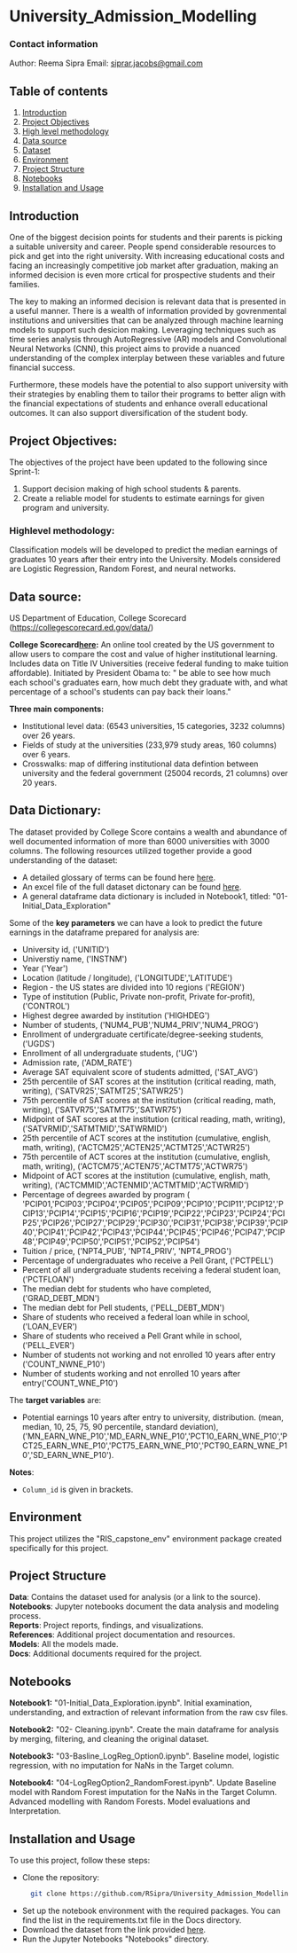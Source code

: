 # University_Admission_Modelling
### Contact information
Author: Reema Sipra
Email: siprar.jacobs@gmail.com

## Table of contents

1. [Introduction](#introduction)
2. [Project Objectives](#project-objectives)
3. [High level methodology](#highlevel-methodology)
4. [Data source](#data-source)
5. [Dataset](#data-dictionary)
6. [Environment](#environment)
7. [Project Structure](#project-structure)
8. [Notebooks](#notebooks)
9. [Installation and Usage](#installation-and-usage)

## Introduction 

One of the biggest decision points for students and their parents is picking a suitable university and career. People spend considerable resources to pick and get into the right university. With increasing educational costs and facing an increasingly competitive job market after graduation, making an informed decision is even more crtical for prospective students and their families.

The key to making an informed decision is relevant data that is presented in a useful manner. There is a wealth of information provided by govrenmental institutions and universities that can be analyzed through machine learning models to support such desicion making. Leveraging techniques such as time series analysis through AutoRegressive (AR) models and Convolutional Neural Networks (CNN), this project aims to provide a nuanced understanding of the complex interplay between these variables and future financial success.

Furthermore, these models have the potential to also support university with their strategies by enabling them to tailor their programs to better align with the financial expectations of students and enhance overall educational outcomes. It can also support diversification of the student body.

## Project Objectives:
The objectives of the project have been updated to the following since Sprint-1:

1. Support decision making of high school students & parents.
2. Create a reliable model for students to estimate earnings for given program and university.

### Highlevel methodology: 
Classification models will be developed to predict the median earnings of graduates 10 years after their entry into the University. Models considered are Logistic Regression, Random Forest, and neural networks.

## Data source: 
US Department of Education, College Scorecard (https://collegescorecard.ed.gov/data/)

**College Scorecard[here](#https://collegescorecard.ed.gov/data/documentation/):** An online tool created by the US government to allow users to compare the cost and value of higher institutional learning. Includes data on Title IV Universities (receive federal funding to make tuition affordable).
Initiated by President Obama to: " be able to see how much each school's graduates earn, how much debt they graduate with, and what percentage of a school's students can pay back their loans." 

**Three main components:** 
 - Institutional level data: (6543 universities, 15 categories, 3232 columns) over 26 years.
 - Fields of study at the universities (233,979 study areas, 160 columns) over 6 years.
 - Crosswalks:  map of differing institutional data defintion between university and the federal government (25004 records, 21 columns) over 20 years.

## Data Dictionary:
The dataset provided by College Score contains a wealth and abundance of well documented information of more than 6000 universities with 3000 columns. The following resources utilized together provide a good understanding of the dataset:

- A detailed glossary of terms can be found here [here](https://surveys.nces.ed.gov/ipeds/public/glossary).
- An excel file of the full dataset dictonary can be found [here](#https://collegescorecard.ed.gov/data/documentation/).
- A general dataframe data dictionary is included in Notebook1, titled: "01-Initial_Data_Exploration"

Some of the **key parameters** we can have a look to predict the future earnings in the dataframe prepared for analysis are: 
- University id, ('UNITID')
- Universtiy name, ('INSTNM')
- Year ('Year')
- Location (latitude / longitude), ('LONGITUDE','LATITUDE')
- Region - the US states are divided into 10 regions ('REGION')
- Type of institution (Public, Private non-profit, Private for-profit), ('CONTROL')
- Highest degree awarded by institution ('HIGHDEG')
- Number of students, ('NUM4_PUB','NUM4_PRIV','NUM4_PROG')
- Enrollment of undergraduate certificate/degree-seeking students, ('UGDS')
- Enrollment of all undergraduate students, ('UG')
- Admission rate, ('ADM_RATE') 
- Average SAT equivalent score of students admitted, ('SAT_AVG') 
- 25th percentile of SAT scores at the institution (critical reading, math, writing), ('SATVR25','SATMT25','SATWR25')
- 75th percentile of SAT scores at the institution (critical reading, math, writing), ('SATVR75','SATMT75','SATWR75')
- Midpoint of SAT scores at the institution (critical reading, math, writing), ('SATVRMID','SATMTMID','SATWRMID')
- 25th percentile of ACT scores at the institution (cumulative, english, math, writing), ('ACTCM25','ACTEN25','ACTMT25','ACTWR25')
- 75th percentile of ACT scores at the institution (cumulative, english, math, writing), ('ACTCM75','ACTEN75','ACTMT75','ACTWR75')
- Midpoint of ACT scores at the institution (cumulative, english, math, writing), ('ACTCMMID','ACTENMID','ACTMTMID','ACTWRMID')
- Percentage of degrees awarded by program ( 'PCIP01,'PCIP03','PCIP04','PCIP05','PCIP09','PCIP10','PCIP11','PCIP12','PCIP13','PCIP14','PCIP15','PCIP16','PCIP19','PCIP22','PCIP23','PCIP24','PCIP25','PCIP26','PCIP27','PCIP29','PCIP30','PCIP31','PCIP38','PCIP39','PCIP40','PCIP41','PCIP42','PCIP43','PCIP44','PCIP45','PCIP46','PCIP47','PCIP48','PCIP49','PCIP50','PCIP51','PCIP52','PCIP54')
- Tuition / price, ('NPT4_PUB', 'NPT4_PRIV', 'NPT4_PROG') 
- Percentage of undergraduates who receive a Pell Grant, ('PCTPELL') 
- Percent of all undergraduate students receiving a federal student loan, ('PCTFLOAN')
- The median debt for students who have completed, ('GRAD_DEBT_MDN')
- The median debt for Pell students, ('PELL_DEBT_MDN')
- Share of students who received a federal loan while in school, ('LOAN_EVER')
- Share of students who received a Pell Grant while in school, ('PELL_EVER')
- Number of students not working and not enrolled 10 years after entry ('COUNT_NWNE_P10')
- Number of students working and not enrolled 10 years after entry('COUNT_WNE_P10')

The **target variables** are:
- Potential earnings 10 years after entry to university, distribution. (mean, median, 10, 25, 75, 90 percentile, standard deviation), ('MN_EARN_WNE_P10','MD_EARN_WNE_P10','PCT10_EARN_WNE_P10','PCT25_EARN_WNE_P10','PCT75_EARN_WNE_P10','PCT90_EARN_WNE_P10','SD_EARN_WNE_P10').

<b>Notes</b>:
- `Column_id` is given in brackets.

## Environment
This project utilizes the "RIS_capstone_env" environment package created specifically for this project.

## Project Structure

<b>Data</b>: Contains the dataset used for analysis (or a link to the source).</br>
<b>Notebooks</b>: Jupyter notebooks document the data analysis and modeling process.</br>
<b>Reports</b>: Project reports, findings, and visualizations.</br>
<b>References</b>: Additional project documentation and resources.</br>
<b>Models</b>: All the models made.</br>
<b>Docs</b>: Additional documents required for the project.</br>

## Notebooks

<b>Notebook1:</b> "01-Initial_Data_Exploration.ipynb". Initial examination, understanding, and extraction of relevant information from the raw csv files.

<b>Notebook2:</b> "02- Cleaning.ipynb". Create the main dataframe for analysis by merging, filtering, and cleaning the original dataset.

<b>Notebook3:</b> "03-Basline_LogReg_Option0.ipynb". Baseline model, logistic regression, with no imputation for NaNs in the Target column.

<b>Notebook4:</b> "04-LogRegOption2_RandomForest.ipynb". Update Baseline model with Random Forest imputation for the NaNs in the Target Column. Advanced modelling with Random Forests. Model evaluations and Interpretation.

## Installation and Usage
To use this project, follow these steps:
<ul>
<li>

Clone the repository: 
~~~bash  
  git clone https://github.com/RSipra/University_Admission_Modelling
~~~

</li>
<li>Set up the notebook environment with the required packages. You can find the list in the requirements.txt file in the Docs directory.</li>
<li>Download the dataset from the link provided <a href= "https://drive.google.com/drive/folders/11JXs-Hqqi1mV1ttmEYA4wOl9peQwnCSu?usp=sharing"_blank">here</a>.</li>
<li>Run the Jupyter Notebooks "Notebooks" directory.</li>
</ul>
